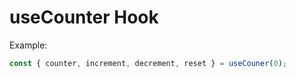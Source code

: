 # useCounter Hook

Example:

```javascript
const { counter, increment, decrement, reset } = useCouner(0);
```
